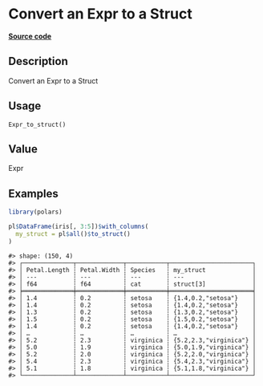 

# Convert an Expr to a Struct

[**Source code**](https://github.com/pola-rs/r-polars/tree/d562252dbb77de7e06ca3e6150d74a2c709763bc/R/expr__expr.R#L3209)

## Description

Convert an Expr to a Struct

## Usage

<pre><code class='language-R'>Expr_to_struct()
</code></pre>

## Value

Expr

## Examples

``` r
library(polars)

pl$DataFrame(iris[, 3:5])$with_columns(
  my_struct = pl$all()$to_struct()
)
```

    #> shape: (150, 4)
    #> ┌──────────────┬─────────────┬───────────┬───────────────────────┐
    #> │ Petal.Length ┆ Petal.Width ┆ Species   ┆ my_struct             │
    #> │ ---          ┆ ---         ┆ ---       ┆ ---                   │
    #> │ f64          ┆ f64         ┆ cat       ┆ struct[3]             │
    #> ╞══════════════╪═════════════╪═══════════╪═══════════════════════╡
    #> │ 1.4          ┆ 0.2         ┆ setosa    ┆ {1.4,0.2,"setosa"}    │
    #> │ 1.4          ┆ 0.2         ┆ setosa    ┆ {1.4,0.2,"setosa"}    │
    #> │ 1.3          ┆ 0.2         ┆ setosa    ┆ {1.3,0.2,"setosa"}    │
    #> │ 1.5          ┆ 0.2         ┆ setosa    ┆ {1.5,0.2,"setosa"}    │
    #> │ 1.4          ┆ 0.2         ┆ setosa    ┆ {1.4,0.2,"setosa"}    │
    #> │ …            ┆ …           ┆ …         ┆ …                     │
    #> │ 5.2          ┆ 2.3         ┆ virginica ┆ {5.2,2.3,"virginica"} │
    #> │ 5.0          ┆ 1.9         ┆ virginica ┆ {5.0,1.9,"virginica"} │
    #> │ 5.2          ┆ 2.0         ┆ virginica ┆ {5.2,2.0,"virginica"} │
    #> │ 5.4          ┆ 2.3         ┆ virginica ┆ {5.4,2.3,"virginica"} │
    #> │ 5.1          ┆ 1.8         ┆ virginica ┆ {5.1,1.8,"virginica"} │
    #> └──────────────┴─────────────┴───────────┴───────────────────────┘
